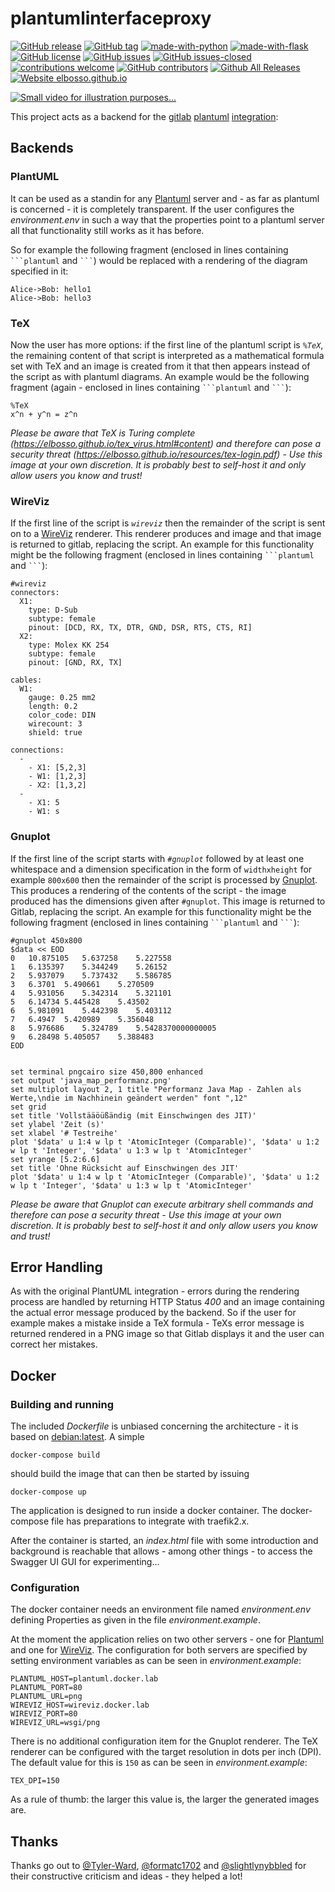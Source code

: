 # plantumlinterfaceproxy

<!---
[![start with why](https://img.shields.io/badge/start%20with-why%3F-brightgreen.svg?style=flat)](http://www.ted.com/talks/simon_sinek_how_great_leaders_inspire_action)
--->
[![GitHub release](https://img.shields.io/github/release/elbosso/plantumlinterfaceproxy/all.svg?maxAge=1)](https://GitHub.com/elbosso/plantumlinterfaceproxy/releases/)
[![GitHub tag](https://img.shields.io/github/tag/elbosso/plantumlinterfaceproxy.svg)](https://GitHub.com/elbosso/plantumlinterfaceproxy/tags/)
[![made-with-python](https://img.shields.io/badge/Made%20with-Python-1f425f.svg)](https://www.python.org/)
[![made-with-flask](https://img.shields.io/badge/Made%20with-Flask-blueviolet)](https://flask.palletsprojects.com/en/1.1.x/quickstart/)
[![GitHub license](https://img.shields.io/github/license/elbosso/plantumlinterfaceproxy.svg)](https://github.com/elbosso/plantumlinterfaceproxy/blob/master/LICENSE)
[![GitHub issues](https://img.shields.io/github/issues/elbosso/plantumlinterfaceproxy.svg)](https://GitHub.com/elbosso/plantumlinterfaceproxy/issues/)
[![GitHub issues-closed](https://img.shields.io/github/issues-closed/elbosso/plantumlinterfaceproxy.svg)](https://GitHub.com/elbosso/plantumlinterfaceproxy/issues?q=is%3Aissue+is%3Aclosed)
[![contributions welcome](https://img.shields.io/badge/contributions-welcome-brightgreen.svg?style=flat)](https://github.com/elbosso/plantumlinterfaceproxy/issues)
[![GitHub contributors](https://img.shields.io/github/contributors/elbosso/plantumlinterfaceproxy.svg)](https://GitHub.com/elbosso/plantumlinterfaceproxy/graphs/contributors/)
[![Github All Releases](https://img.shields.io/github/downloads/elbosso/plantumlinterfaceproxy/total.svg)](https://github.com/elbosso/plantumlinterfaceproxy)
[![Website elbosso.github.io](https://img.shields.io/website-up-down-green-red/https/elbosso.github.io.svg)](https://elbosso.github.io/)

[![Small video for illustration purposes...](http://img.youtube.com/vi/gB1UfRYJoYc/maxresdefault.jpg)](http://www.youtube.com/watch?v=gB1UfRYJoYc "")

This project acts as a backend for the [gitlab](https://about.gitlab.com/) [plantuml](https://plantuml.com/) [integration](https://docs.gitlab.com/ee/administration/integration/plantuml.html):

## Backends

### PlantUML

It can be used as a standin for any [Plantuml](https://plantuml.com) server and - as far as plantuml is concerned - it is completely 
transparent. If the user configures the _environment.env_ in such a way that the properties point to a plantuml server all
that functionality still works as it has before.

So for example the following fragment (enclosed in lines containing ` ```plantuml ` and ` ``` `) would be replaced with a rendering of the diagram specified in it:

```
Alice->Bob: hello1
Alice->Bob: hello3
```
### TeX

Now the user has more options: if the first line of the plantuml script is *`%TeX`*, the remaining content of that script is interpreted
as a mathematical formula set with TeX and an image is created from it that then appears instead of the script as with plantuml diagrams. 
An example would be the following fragment (again - enclosed in lines containing ` ```plantuml ` and ` ``` `):

```
%TeX
x^n + y^n = z^n
```

*Please be aware that TeX is Turing complete (https://elbosso.github.io/tex_virus.html#content) and therefore can pose a security threat (https://elbosso.github.io/resources/tex-login.pdf) - Use this image at your own discretion. It is probably best to self-host it and only allow users you know and trust!*

### WireViz

If the first line of the script is *`wireviz`* then the remainder of the script is sent on to a [WireViz](https://github.com/formatc1702/WireViz) renderer. This renderer produces and
image and that image is returned to gitlab, replacing the script. An example for this functionality might be the following fragment (enclosed in lines containing ` ```plantuml ` and ` ``` `):

```
#wireviz
connectors:
  X1:
    type: D-Sub
    subtype: female
    pinout: [DCD, RX, TX, DTR, GND, DSR, RTS, CTS, RI]
  X2:
    type: Molex KK 254
    subtype: female
    pinout: [GND, RX, TX]

cables:
  W1:
    gauge: 0.25 mm2
    length: 0.2
    color_code: DIN
    wirecount: 3
    shield: true

connections:
  -
    - X1: [5,2,3]
    - W1: [1,2,3]
    - X2: [1,3,2]
  -
    - X1: 5
    - W1: s
```

### Gnuplot

If the first line of the script starts with *`#gnuplot`* followed by at least one whitespace and a dimension specification in the form of `widthxheight` for example `800x600` then the remainder of the script is processed by [Gnuplot](http://www.gnuplot.info/). This produces a rendering of the contents of the script - the image produced has the dimensions given after `#gnuplot`. This image is returned to Gitlab, replacing the script. An example for this functionality might be the following fragment (enclosed in lines containing ` ```plantuml ` and ` ``` `):

```
#gnuplot 450x800
$data << EOD
0	10.875105	5.637258	5.227558
1	6.135397	5.344249	5.26152
2	5.937079	5.737432	5.586785
3	6.3701	5.490661	5.270509
4	5.931056	5.342314	5.321101
5	6.14734	5.445428	5.43502
6	5.981091	5.442398	5.403112
7	6.4947	5.420989	5.356048
8	5.976686	5.324789	5.5428370000000005
9	6.28498	5.405057	5.388483
EOD


set terminal pngcairo size 450,800 enhanced
set output 'java_map_performanz.png'
set multiplot layout 2, 1 title "Performanz Java Map - Zahlen als Werte,\ndie im Nachhinein geändert werden" font ",12"
set grid
set title 'Vollstääöüßändig (mit Einschwingen des JIT)'
set ylabel 'Zeit (s)'
set xlabel '# Testreihe'
plot '$data' u 1:4 w lp t 'AtomicInteger (Comparable)', '$data' u 1:2 w lp t 'Integer', '$data' u 1:3 w lp t 'AtomicInteger'
set yrange [5.2:6.6]
set title 'Ohne Rücksicht auf Einschwingen des JIT'
plot '$data' u 1:4 w lp t 'AtomicInteger (Comparable)', '$data' u 1:2 w lp t 'Integer', '$data' u 1:3 w lp t 'AtomicInteger'
```

*Please be aware that Gnuplot can execute arbitrary shell commands and therefore can pose a security threat - Use this image at your own discretion. It is probably best to self-host it and only allow users you know and trust!*

## Error Handling

As with the original PlantUML integration - errors during the rendering process are handled by returning HTTP Status *400* and an image
containing the actual error message produced by the backend. So if the user for example makes a mistake inside a TeX formula - TeXs error message is returned rendered in a PNG image so that Gitlab displays it and the user can correct her mistakes.

## Docker

### Building and running

The included _Dockerfile_ is unbiased concerning the architecture - it is based on [debian:latest](https://hub.docker.com/_/debian). A simple

```
docker-compose build
```

should build the image that can then be started by issuing

```
docker-compose up
```

The application is designed to run inside a docker container. The docker-compose file has preparations to integrate with traefik2.x.

After the container is started, an _index.html_ file with some introduction and background is reachable that allows - among other things - 
to access the Swagger UI GUI for experimenting...

### Configuration

The docker container needs an environment file named _environment.env_ defining Properties as given in the file _environment.example_.

At the moment the application relies on two other servers - one for [Plantuml](https://plantuml.com) and one for [WireViz](https://github.com/formatc1702/WireViz). The configuration for both servers are specified by setting environment variables as can be seen in _environment.example_:

```
PLANTUML_HOST=plantuml.docker.lab
PLANTUML_PORT=80
PLANTUML_URL=png
WIREVIZ_HOST=wireviz.docker.lab
WIREVIZ_PORT=80
WIREVIZ_URL=wsgi/png
```

There is no additional configuration item for the Gnuplot renderer. The TeX renderer can be configured with the target resolution in dots per inch (DPI). The default value for this is `150` as can be seen in _environment.example_:

```
TEX_DPI=150
```

As a rule of thumb: the larger this value is, the larger the generated images are.

## Thanks
Thanks go out to [@Tyler-Ward](https://github.com/Tyler-Ward), [@formatc1702](https://github.com/formatc1702) and [@slightlynybbled](https://github.com/slightlynybbled) for their constructive criticism and ideas - they helped a lot!
